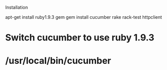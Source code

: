 Installation

apt-get install ruby1.9.3 gem
gem install cucumber rake rack-test httpclient

# Switch cucumber to use ruby 1.9.3
# /usr/local/bin/cucumber 

